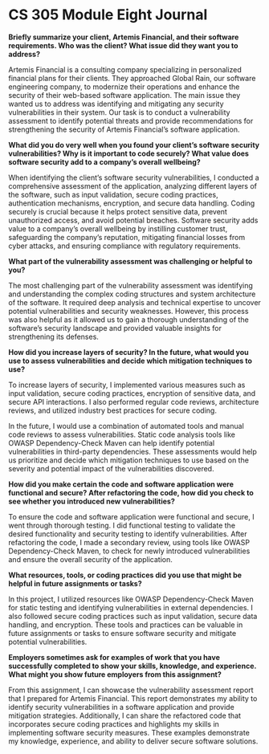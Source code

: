 # CS 305 Module Eight Journal

**Briefly summarize your client, Artemis Financial, and their software requirements. Who was the client? What issue did they want you to address?**

Artemis Financial is a consulting company specializing in personalized financial plans for their clients. They approached Global Rain, our software engineering company, to modernize their operations and enhance the security of their web-based software application. The main issue they wanted us to address was identifying and mitigating any security vulnerabilities in their system. Our task is to conduct a vulnerability assessment to identify potential threats and provide recommendations for strengthening the security of Artemis Financial’s software application.

**What did you do very well when you found your client’s software security vulnerabilities? Why is it important to code securely? What value does software security add to a company’s overall wellbeing?**

When identifying the client’s software security vulnerabilities, I conducted a comprehensive assessment of the application, analyzing different layers of the software, such as input validation, secure coding practices, authentication mechanisms, encryption, and secure data handling.
Coding securely is crucial because it helps protect sensitive data, prevent unauthorized access, and avoid potential breaches. Software security adds value to a company’s overall wellbeing by instilling customer trust, safeguarding the company’s reputation, mitigating financial losses from cyber attacks, and ensuring compliance with regulatory requirements.

**What part of the vulnerability assessment was challenging or helpful to you?**

The most challenging part of the vulnerability assessment was identifying and understanding the complex coding structures and system architecture of the software. It required deep analysis and technical expertise to uncover potential vulnerabilities and security weaknesses. However, this process was also helpful as it allowed us to gain a thorough understanding of the software’s security landscape and provided valuable insights for strengthening its defenses.

**How did you increase layers of security? In the future, what would you use to assess vulnerabilities and decide which mitigation techniques to use?**

To increase layers of security, I implemented various measures such as input validation, secure coding practices, encryption of sensitive data, and secure API interactions. I also performed regular code reviews, architecture reviews, and utilized industry best practices for secure coding.

In the future, I would use a combination of automated tools and manual code reviews to assess vulnerabilities. Static code analysis tools like OWASP Dependency-Check Maven can help identify potential vulnerabilities in third-party dependencies. These assessments would help us prioritize and decide which mitigation techniques to use based on the severity and potential impact of the vulnerabilities discovered.

**How did you make certain the code and software application were functional and secure? After refactoring the code, how did you check to see whether you introduced new vulnerabilities?**

To ensure the code and software application were functional and secure, I went through thorough testing. I did functional testing to validate the desired functionality and security testing to identify vulnerabilities. After refactoring the code, I made a secondary review, using tools like OWASP Dependency-Check Maven, to check for newly introduced vulnerabilities and ensure the overall security of the application.

**What resources, tools, or coding practices did you use that might be helpful in future assignments or tasks?**

In this project, I utilized resources like OWASP Dependency-Check Maven for static testing and identifying vulnerabilities in external dependencies. I also followed secure coding practices such as input validation, secure data handling, and encryption. These tools and practices can be valuable in future assignments or tasks to ensure software security and mitigate potential vulnerabilities.

**Employers sometimes ask for examples of work that you have successfully completed to show your skills, knowledge, and experience. What might you show future employers from this assignment?**

From this assignment, I can showcase the vulnerability assessment report that I prepared for Artemis Financial. This report demonstrates my ability to identify security vulnerabilities in a software application and provide mitigation strategies. Additionally, I can share the refactored code that incorporates secure coding practices and highlights my skills in implementing software security measures. These examples demonstrate my knowledge, experience, and ability to deliver secure software solutions.


